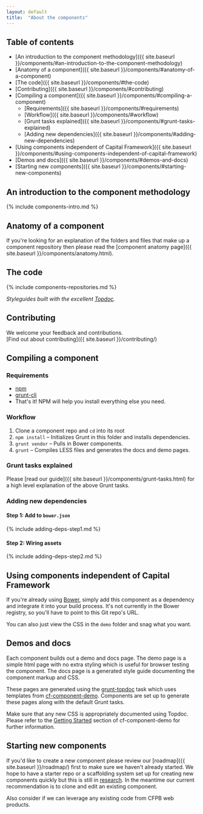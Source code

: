 ```yaml
---
layout: default
title:  "About the components"
---
```



## Table of contents

- [An introduction to the component methodology]({{ site.baseurl }}/components/#an-introduction-to-the-component-methodology)
- [Anatomy of a component]({{ site.baseurl }}/components/#anatomy-of-a-component)
- [The code]({{ site.baseurl }}/components/#the-code)
- [Contributing]({{ site.baseurl }}/components/#contributing)
- [Compiling a component]({{ site.baseurl }}/components/#compiling-a-component)
  - [Requirements]({{ site.baseurl }}/components/#requirements)
  - [Workflow]({{ site.baseurl }}/components/#workflow)
  - [Grunt tasks explained]({{ site.baseurl }}/components/#grunt-tasks-explained)
  - [Adding new dependencies]({{ site.baseurl }}/components/#adding-new-dependencies)
- [Using components independent of Capital Framework]({{ site.baseurl }}/components/#using-components-independent-of-capital-framework)
- [Demos and docs]({{ site.baseurl }}/components/#demos-and-docs)
- [Starting new components]({{ site.baseurl }}/components/#starting-new-components)


## An introduction to the component methodology

{% include components-intro.md %}


## Anatomy of a component

If you're looking for an explanation of the folders and files that make up a
component repository then please read the [component anatomy page]({{ site.baseurl }}/components/anatomy.html).


## The code

{% include components-repositories.md %}

_Styleguides built with the excellent [Topdoc](https://github.com/topcoat/topdoc/)._


## Contributing

We welcome your feedback and contributions.  
[Find out about contributing]({{ site.baseurl }}/contributing/)


## Compiling a component

### Requirements

- [npm](https://npmjs.org/)
- [grunt-cli](http://gruntjs.com/getting-started)
- That's it! NPM will help you install everything else you need.

### Workflow

1. Clone a component repo and `cd` into its root
2. `npm install` – Initializes Grunt in this folder and installs dependencies.
3. `grunt vendor` – Pulls in Bower components.
4. `grunt` – Compiles LESS files and generates the docs and demo pages.

### Grunt tasks explained

Please [read our guide]({{ site.baseurl }}/components/grunt-tasks.html) for a
high level explanation of the above Grunt tasks.

### Adding new dependencies

#### Step 1: Add to `bower.json`

{% include adding-deps-step1.md %}

#### Step 2: Wiring assets

{% include adding-deps-step2.md %}


## Using components independent of Capital Framework

If you're already using [Bower](http://bower.io/), simply add this component as a dependency
and integrate it into your build process.
It's not currently in the Bower registry, so you'll have to point to this Git repo's URL.

You can also just view the CSS in the `demo` folder and snag what you want.


## Demos and docs

Each component builds out a demo and docs page.
The demo page is a simple html page with no extra styling which is useful for
browser testing the component.
The docs page is a generated style guide documenting the component markup and CSS.

These pages are generated using the [grunt-topdoc](https://github.com/topcoat/grunt-topdoc)
task which uses templates from [cf-component-demo](https://github.com/cfpb/cf-component-demo).
Components are set up to generate these pages along with the default Grunt tasks.

Make sure that any new CSS is appropriately documented using Topdoc.
Please refer to the [Getting Started](https://github.com/cfpb/cf-component-demo/blob/master/README.md#getting-started)
section of cf-component-demo for further information.


## Starting new components

If you'd like to create a new component please review our [roadmap]({{ site.baseurl }}/roadmap/)
first to make sure we haven't already started.
We hope to have a starter repo or a scaffolding system set up for creating
new components quickly but this is still in [research](https://github.com/cfpb/capital-framework/issues/49).
In the meantime our current recommendation is to clone and edit an existing
component.

Also consider if we can leverage any existing code from CFPB web products.
